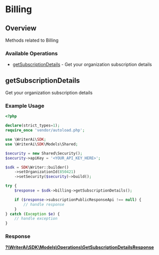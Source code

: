 # Billing


## Overview

Methods related to Billing

### Available Operations

* [getSubscriptionDetails](#getsubscriptiondetails) - Get your organization subscription details

## getSubscriptionDetails

Get your organization subscription details

### Example Usage

```php
<?php

declare(strict_types=1);
require_once 'vendor/autoload.php';

use \WriterAi\SDK;
use \WriterAi\SDK\Models\Shared;

$security = new Shared\Security();
$security->apiKey = '<YOUR_API_KEY_HERE>';

$sdk = SDK\Writer::builder()
    ->setOrganizationId(850421)
    ->setSecurity($security)->build();

try {
    $response = $sdk->billing->getSubscriptionDetails();

    if ($response->subscriptionPublicResponseApi !== null) {
        // handle response
    }
} catch (Exception $e) {
    // handle exception
}
```


### Response

**[?\WriterAi\SDK\Models\Operations\GetSubscriptionDetailsResponse](../../Models/Operations/GetSubscriptionDetailsResponse.md)**

